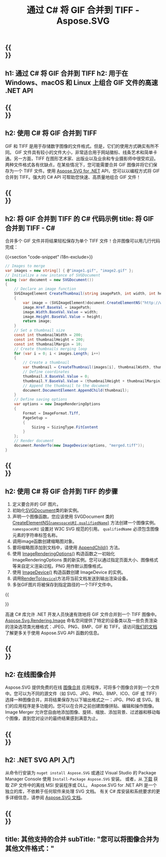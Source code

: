 ﻿---
translation: true
template: /templates/_template-merger-child.md
title: 通过 C# 将 GIF 合并到 TIFF - Aspose.SVG
description: 在 Windows、macOS 和 Linux 上使用 .NET Core API 将 GIF 合并到 TIFF
url: /net/merger/gif-to-tiff/
family: svg
platformtag: net
feature: merge
informat: GIF
outformat: TIFF
otherformats: GIF JPG PNG TIFF BMP
---

{{<section banner>}}
---
h1: 通过 C# 将 GIF 合并到 TIFF
h2: 用于在 Windows、macOS 和 Linux 上组合 GIF 文件的高速 .NET API
---

{{<section overview>}}
---
h2: 使用 C# 将 GIF 合并到 TIFF
---

GIF 和 TIFF 是用于存储数字图像的文件格式。但是，它们的使用方式确实有所不同。 GIF 文件具有较小的文件大小，非常适合用于网站徽标、线条艺术和简单卡通。另一方面，TIFF 在图形艺术家、出版业以及业余和专业摄影师中很受欢迎。两种文件格式各有优缺点，在某些情况下，您可能需要合并 GIF 图像并将它们保存为一个 TIFF 文件。使用 [Aspose.SVG for .NET](https://products.aspose.com/svg/net/) API，您可以以编程方式将 GIF 合并到 TIFF。强大的 C# API 可帮助您快速、高质量地组合 GIF 文件！

{{<section code-text>}}
---
h2: 将 GIF 合并到 TIFF 的 C# 代码示例
title: 将 GIF 合并到 TIFF - C#
---

合并多个 GIF 文件并将结果轻松保存为单个 TIFF 文件！合并图像可以用几行代码完成：

{{<section "code-snippet" i18n-exclude>}}

```cs
// Images to merge 
var images = new string[] { @"image1.gif", "image2.gif" };
// Initialize a new instance of SVGDocument
using (var document = new SVGDocument())
{
    // Declare an image function
    SVGImageElement CreateThumbnail(string imagePath, int width, int height)
    {
        var image = (SVGImageElement)document.CreateElementNS("http://www.w3.org/2000/svg", "image");
        image.Href.BaseVal = imagePath;
        image.Width.BaseVal.Value = width;
        image.Height.BaseVal.Value = height;
        return image;
    }
    // Set a thumbnail size
    const int thumbnailWidth = 200;
    const int thumbnailHeight = 200;
    const int thumbnailMargin = 10;
    // Create thumbnails merging loop
    for (var i = 0; i < images.Length; i++)
    {
        // Create a thumbnail
        var thumbnail = CreateThumbnail(images[i], thumbnailWidth, thumbnailHeight);
        // Define coordinates 
        thumbnail.X.BaseVal.Value = 0;
        thumbnail.Y.BaseVal.Value = (thumbnailHeight + thumbnailMargin) * i;
        // Append the thumbnail to the document
        document.DocumentElement.AppendChild(thumbnail);
    }
    // Define saving options
    var options = new ImageRenderingOptions
    {
        Format = ImageFormat.Tiff,
        PageSetup =
        {
            Sizing = SizingType.FitContent
        }
    };    
    // Render document 
    document.RenderTo(new ImageDevice(options, "merged.tiff"));
}
```

{{<section steps>}}
---
h2: 使用 C# 将 GIF 合并到 TIFF 的步骤
---
1. 定义要合并的 GIF 图片。
1. 初始化[SVGDocument](https://reference.aspose.com/svg/net/aspose.svg/svgdocument/svgdocument/#constructor)类的新实例。
1. 声明一个图像函数。您应该使用 SVGDocument 类的 [CreateElementNS(`namespaceURI,qualifiedName`)](https://reference.aspose.com/svg/net/aspose.svg.dom/document/createelementns/#createelementns) 方法创建一个图像实例。 `namespaceURI` 设置对 W3C SVG 规范的引用。 `qualifiedName` 必须包含图像元素的字符串标签名称。
1. 调用image函数创建缩略图对象。
1. 要将缩略图添加到文档中，请使用 [AppendChild()](https://reference.aspose.com/svg/net/aspose.svg.dom/node/appendchild/#appendchild) 方法。
1. 使用 [ImageRenderingOptions()](https://reference.aspose.com/svg/net/aspose.svg.rendering.image/imagerenderingoptions/) 构造函数之一初始化 ImageRenderingOptions 类的新实例。您可以通过指定页面大小、图像格式等来自定义渲染过程。PNG 用作默认图像格式。
1. 使用 [ImageDevice()](https://reference.aspose.com/svg/net/aspose.svg.rendering.image/imagedevice/imagedevice/#constructor_3) 构造函数创建 ImageDevice 的实例。
1. 调用[RenderTo(`device`)](https://reference.aspose.com/svg/net/aspose.svg/svgdocument/renderto/#renderto)方法将当前文档发送到输出渲染设备。
1. 多张GIF图片将被保存到指定路径的一个TIFF文件中。



{{<section documentation>}}

高速 C# 库允许 .NET 开发人员快速有效地将 GIF 文件合并到一个 TIFF 图像中。 [Aspose.Svg.Rendering.Image](https://reference.aspose.com/svg/net/aspose.svg.rendering.image/) 命名空间提供了特定的设备类以及一些负责渲染的渲染选项类光栅格式：JPEG、PNG、BMP、GIF 和 TIFF。请访问<a href="https://docs.aspose.com/svg/net/how-to-work-with-aspose-svg-api/" target="_blank">我们的文档</a>了解更多关于使用 Aspose.SVG API 函数的信息。

{{<section online-merger>}}
---
h2: 在线图像合并
---

Aspose.SVG 提供免费的在线 <a href="https://products.aspose.app/svg/merger" target="_blank">图像合并</a> 应用程序，可将多个图像合并到一个文件中。您可以为不同的源文件（如 SVG、JPG、PNG、BMP、ICO、GIF 或 TIFF）选择一种图像合并，并将结果保存为以下输出格式之一：JPG、PNG 或 SVG。我们的应用程序是多功能的。您可以在合并之前创建图像拼贴、编辑和操作图像。 Image Merger 允许您自由地添加图像、旋转、缩放、添加背景、过滤器和移动每个图像，直到您对设计的最终结果感到满意为止。

{{<section get-started>}}
---
h2: .NET SVG API 入门
---

从命令行安装为 ```nuget install Aspose.SVG``` 或通过 Visual Studio 的 Package Manager Console 使用 ```Install-Package Aspose.SVG``` 安装。
或者，从 [下载](https://releases.aspose.com/svg/net/) 获取 ZIP 文件中的离线 MSI 安装程序或 DLL。 Aspose.SVG for .NET API 是一个独立的库，不依赖于任何软件来处理 SVG 文档。
 有关 C# 库安装和系统要求的更多详细信息，请参阅 [Aspose.SVG 文档](https://docs.aspose.com/svg/net/getting-started/)。

{{<section other-mergers>}}
---
title: 其他支持的合并
subTitle: "您可以将图像合并为其他文件格式："
---